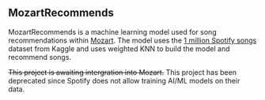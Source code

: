 ## MozartRecommends

MozartRecommends is a machine learning model used for song recommendations within [Mozart](https://github.com/thatcatfromspace/mozart-v2). The model uses the [1 million Spotify songs](https://www.kaggle.com/datasets/amitanshjoshi/spotify-1million-tracks) dataset from Kaggle and uses weighted KNN to build the model and recommend songs.

~~This project is awaiting intergration into Mozart.~~ This project has been deprecated since Spotify does not allow training AI/ML models on their data.
